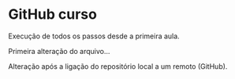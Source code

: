 # GitHub curso

Execução de todos os passos desde a primeira aula.

Primeira alteração do arquivo...

Alteração após a ligação do repositório local a um remoto (GitHub).
